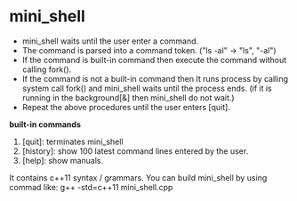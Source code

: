 # mini_shell

 - mini_shell waits until the user enter a command.  
 - The command is parsed into a command token. ("ls -al" -> "ls", "-al")  
 - If the command is built-in command then execute the command without calling fork().  
 - If the command is not a built-in command then It runs process by calling system call fork() and mini_shell waits until the process ends.
    (if it is running in the background[&] then mini_shell do not wait.)
 - Repeat the above procedures until the user enters [quit].
 
 **built-in commands**
  1. [quit]: terminates mini_shell
  2. [history]: show 100 latest command lines entered by the user.
  3. [help]: show manuals.

It contains c++11 syntax / grammars. You can build mini_shell by using commad like:
   g++ -std=c++11 mini_shell.cpp